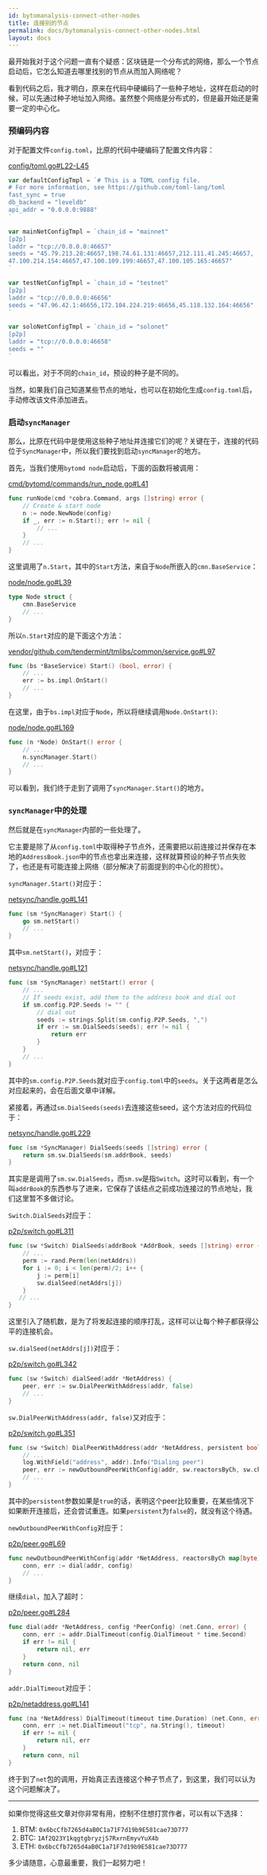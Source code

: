 ```yaml
---
id: bytomanalysis-connect-other-nodes
title: 连接别的节点
permalink: docs/bytomanalysis-connect-other-nodes.html
layout: docs
---
```


最开始我对于这个问题一直有个疑惑：区块链是一个分布式的网络，那么一个节点启动后，它怎么知道去哪里找别的节点从而加入网络呢？

看到代码之后，我才明白，原来在代码中硬编码了一些种子地址，这样在启动的时候，可以先通过种子地址加入网络。虽然整个网络是分布式的，但是最开始还是需要一定的中心化。

### 预编码内容

对于配置文件`config.toml`，比原的代码中硬编码了配置文件内容：

[config/toml.go#L22-L45](https://github.com/freewind/bytom/blob/master/config/toml.go#L22-L45)

```go
var defaultConfigTmpl = `# This is a TOML config file.
# For more information, see https://github.com/toml-lang/toml
fast_sync = true
db_backend = "leveldb"
api_addr = "0.0.0.0:9888"
`

var mainNetConfigTmpl = `chain_id = "mainnet"
[p2p]
laddr = "tcp://0.0.0.0:46657"
seeds = "45.79.213.28:46657,198.74.61.131:46657,212.111.41.245:46657,
47.100.214.154:46657,47.100.109.199:46657,47.100.105.165:46657"
`

var testNetConfigTmpl = `chain_id = "testnet"
[p2p]
laddr = "tcp://0.0.0.0:46656"
seeds = "47.96.42.1:46656,172.104.224.219:46656,45.118.132.164:46656"
`

var soloNetConfigTmpl = `chain_id = "solonet"
[p2p]
laddr = "tcp://0.0.0.0:46658"
seeds = ""
`
```

可以看出，对于不同的`chain_id`，预设的种子是不同的。

当然，如果我们自己知道某些节点的地址，也可以在初始化生成`config.toml`后，手动修改该文件添加进去。

### 启动`syncManager`

那么，比原在代码中是使用这些种子地址并连接它们的呢？关键在于，连接的代码位于`SyncManager`中，所以我们要找到启动`syncManager`的地方。

首先，当我们使用`bytomd node`启动后，下面的函数将被调用：

[cmd/bytomd/commands/run_node.go#L41](https://github.com/freewind/bytom/blob/master/cmd/bytomd/commands/run_node.go#L41)

```go
func runNode(cmd *cobra.Command, args []string) error {
    // Create & start node
    n := node.NewNode(config)
    if _, err := n.Start(); err != nil {
        // ...
    }
    // ...
}
```

这里调用了`n.Start`，其中的`Start`方法，来自于`Node`所嵌入的`cmn.BaseService`：

[node/node.go#L39](https://github.com/freewind/bytom/blob/master/node/node.go#L39)

```go
type Node struct {
    cmn.BaseService
    // ...
}
```

所以`n.Start`对应的是下面这个方法：

[vendor/github.com/tendermint/tmlibs/common/service.go#L97](https://github.com/freewind/bytom/blob/master/vendor/github.com/tendermint/tmlibs/common/service.go#L97)

```go
func (bs *BaseService) Start() (bool, error) {
    // ...
    err := bs.impl.OnStart()
    // ...
}
```

在这里，由于`bs.impl`对应于`Node`，所以将继续调用`Node.OnStart()`:

[node/node.go#L169](https://github.com/freewind/bytom/blob/master/node/node.go#L169)

```go
func (n *Node) OnStart() error {
    // ...
    n.syncManager.Start()
    // ...
}
```

可以看到，我们终于走到了调用了`syncManager.Start()`的地方。

### `syncManager`中的处理

然后就是在`syncManager`内部的一些处理了。

它主要是除了从`config.toml`中取得种子节点外，还需要把以前连接过并保存在本地的`AddressBook.json`中的节点也拿出来连接，这样就算预设的种子节点失败了，也还是有可能连接上网络（部分解决了前面提到的中心化的担忧）。

`syncManager.Start()`对应于：

[netsync/handle.go#L141](https://github.com/freewind/bytom/blob/master/netsync/handle.go#L141)

```go
func (sm *SyncManager) Start() {
    go sm.netStart()
    // ...
}
```

其中`sm.netStart()`，对应于：

[netsync/handle.go#L121](https://github.com/freewind/bytom/blob/master/netsync/handle.go#L121)

```go
func (sm *SyncManager) netStart() error {
    // ...
    // If seeds exist, add them to the address book and dial out
    if sm.config.P2P.Seeds != "" {
        // dial out
        seeds := strings.Split(sm.config.P2P.Seeds, ",")
        if err := sm.DialSeeds(seeds); err != nil {
            return err
        }
    }
    // ...
}
```

其中的`sm.config.P2P.Seeds`就对应于`config.toml`中的`seeds`。关于这两者是怎么对应起来的，会在后面文章中详解。

紧接着，再通过`sm.DialSeeds(seeds)`去连接这些seed，这个方法对应的代码位于：

[netsync/handle.go#L229](https://github.com/freewind/bytom/blob/master/netsync/handle.go#L229)

```go
func (sm *SyncManager) DialSeeds(seeds []string) error {
    return sm.sw.DialSeeds(sm.addrBook, seeds)
}
```

其实是是调用了`sm.sw.DialSeeds`，而`sm.sw`是指`Switch`。这时可以看到，有一个叫`addrBook`的东西参与了进来，它保存了该结点之前成功连接过的节点地址，我们这里暂不多做讨论。

`Switch.DialSeeds`对应于：

[p2p/switch.go#L311](https://github.com/freewind/bytom/blob/master/p2p/switch.go#L311)

```go
func (sw *Switch) DialSeeds(addrBook *AddrBook, seeds []string) error {
    // ...
    perm := rand.Perm(len(netAddrs))
    for i := 0; i < len(perm)/2; i++ {
        j := perm[i]
        sw.dialSeed(netAddrs[j])
    }
   // ...
}
```

这里引入了随机数，是为了将发起连接的顺序打乱，这样可以让每个种子都获得公平的连接机会。

`sw.dialSeed(netAddrs[j])`对应于：

[p2p/switch.go#L342](https://github.com/freewind/bytom/blob/master/p2p/switch.go#L342)

```go
func (sw *Switch) dialSeed(addr *NetAddress) {
    peer, err := sw.DialPeerWithAddress(addr, false)
    // ...
}
```

`sw.DialPeerWithAddress(addr, false)`又对应于：

[p2p/switch.go#L351](https://github.com/freewind/bytom/blob/master/p2p/switch.go#L351)

```go
func (sw *Switch) DialPeerWithAddress(addr *NetAddress, persistent bool) (*Peer, error) {
    // ...
    log.WithField("address", addr).Info("Dialing peer")
    peer, err := newOutboundPeerWithConfig(addr, sw.reactorsByCh, sw.chDescs, sw.StopPeerForError, sw.nodePrivKey, sw.peerConfig)
    // ...
}
```

其中的`persistent`参数如果是`true`的话，表明这个peer比较重要，在某些情况下如果断开连接后，还会尝试重连。如果`persistent`为`false`的，就没有这个待遇。

`newOutboundPeerWithConfig`对应于：

[p2p/peer.go#L69](https://github.com/freewind/bytom/blob/master/p2p/peer.go#L69)

```go
func newOutboundPeerWithConfig(addr *NetAddress, reactorsByCh map[byte]Reactor, chDescs []*ChannelDescriptor, onPeerError func(*Peer, interface{}), ourNodePrivKey crypto.PrivKeyEd25519, config *PeerConfig) (*Peer, error) {
    conn, err := dial(addr, config)
    // ...
}
```

继续`dial`，加入了超时：

[p2p/peer.go#L284](https://github.com/freewind/bytom/blob/master/p2p/peer.go#L284)

```go
func dial(addr *NetAddress, config *PeerConfig) (net.Conn, error) {
    conn, err := addr.DialTimeout(config.DialTimeout * time.Second)
    if err != nil {
        return nil, err
    }
    return conn, nil
}
```

`addr.DialTimeout`对应于：

[p2p/netaddress.go#L141](https://github.com/freewind/bytom/blob/master/p2p/netaddress.go#L141)

```go
func (na *NetAddress) DialTimeout(timeout time.Duration) (net.Conn, error) {
    conn, err := net.DialTimeout("tcp", na.String(), timeout)
    if err != nil {
        return nil, err
    }
    return conn, nil
}
```

终于到了`net`包的调用，开始真正去连接这个种子节点了，到这里，我们可以认为这个问题解决了。


---

如果你觉得这些文章对你非常有用，控制不住想打赏作者，可以有以下选择：

1. BTM: `0x6bcCfb7265d4aB0C1a71F7d19b9E581cae73D777`
2. BTC: `1Af2Q23Y1kqgtgbryzjS7RxrnEmyvYuX4b`
3. ETH: `0x6bcCfb7265d4aB0C1a71F7d19b9E581cae73D777`

多少请随意，心意最重要，我们一起努力吧！
